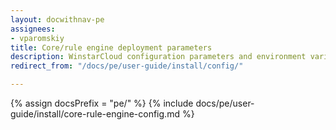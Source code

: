 ```yaml
---
layout: docwithnav-pe
assignees:
- vparomskiy
title: Core/rule engine deployment parameters
description: WinstarCloud configuration parameters and environment variables
redirect_from: "/docs/pe/user-guide/install/config/"

---
```


{% assign docsPrefix = "pe/" %}
{% include docs/pe/user-guide/install/core-rule-engine-config.md %}
